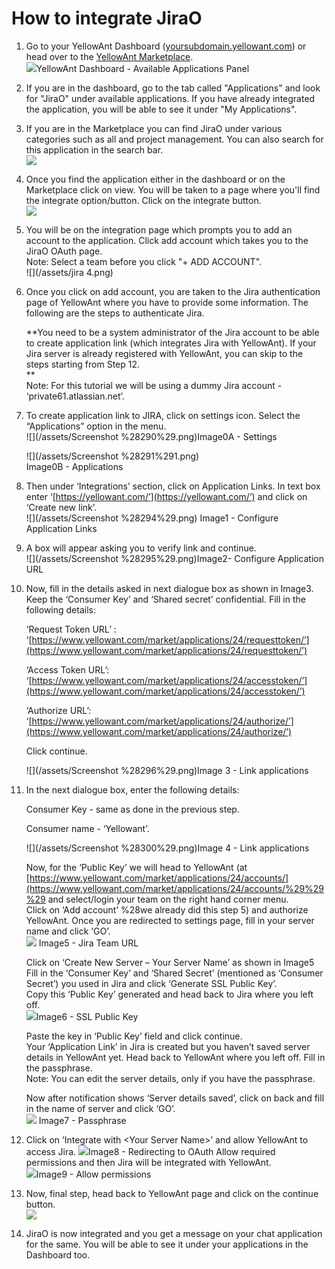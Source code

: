 # **How to integrate JiraO**

1. Go to your YellowAnt Dashboard \([yoursubdomain.yellowant.com](/yoursubdomain.yellowant.com)\) or head over to the [YellowAnt Marketplace](https://www.yellowant.com/marketplace).  
   ![](/assets/InstaDash.jpg)YellowAnt Dashboard - Available Applications Panel

2. If you are in the dashboard, go to the tab called "Applications" and look for "JiraO" under available applications. If you have already integrated the application, you will be able to see it under "My Applications".

3. If you are in the Marketplace you can find JiraO under various categories such as all and project management. You can also search for this application in the search bar.  
   ![](/assets/jira.png)

4. Once you find the application either in the dashboard or on the Marketplace click on view. You will be taken to a page where you'll find the integrate option/button. Click on the integrate button.  
   ![](/assets/jirao1.png)

5. You will be on the integration page which prompts you to add an account to the application. Click add account which takes you to the JiraO OAuth page.  
   Note: Select a team before you click "+ ADD ACCOUNT".  
   ![](/assets/jira 4.png)

6. Once you click on add account, you are taken to the Jira authentication page of YellowAnt where you have to provide some information. The following are the steps to authenticate Jira.

   **You need to be a system administrator of the Jira account to be able to create application link \(which integrates Jira with YellowAnt\). If your Jira server is already registered with YellowAnt, you can skip to the steps starting from Step 12.                         
   **  
   Note: For this tutorial we will be using a dummy Jira account - ‘private61.atlassian.net’.

7. To create application link to JIRA, click on settings icon. Select the “Applications” option in the menu.  
   ![](/assets/Screenshot %28290%29.png)Image0A - Settings

   ![](/assets/Screenshot %28291%291.png)  
   Image0B - Applications

8. Then under ‘Integrations’ section, click on Application Links. In text box enter ‘[https://yellowant.com/’](https://yellowant.com/’) and click on ‘Create new link’.  
   ![](/assets/Screenshot %28294%29.png) Image1 - Configure Application Links

9. A box will appear asking you to verify link and continue.  
    ![](/assets/Screenshot %28295%29.png)Image2- Configure Application URL

10. Now, fill in the details asked in next dialogue box as shown in Image3. Keep the ‘Consumer Key’ and ‘Shared secret’ confidential. Fill in the following details:

    ‘Request Token URL’ :  ‘[https://www.yellowant.com/market/applications/24/requesttoken/’](https://www.yellowant.com/market/applications/24/requesttoken/’)

    ‘Access Token URL’: ‘[https://www.yellowant.com/market/applications/24/accesstoken/’](https://www.yellowant.com/market/applications/24/accesstoken/’)

    ‘Authorize URL’: ‘[https://www.yellowant.com/market/applications/24/authorize/’](https://www.yellowant.com/market/applications/24/authorize/’)

    Click continue.

    ![](/assets/Screenshot %28296%29.png)Image 3 - Link applications

11. In the next dialogue box, enter the following details:

    Consumer Key - same as done in the previous step.

    Consumer name - ‘Yellowant’.

    ![](/assets/Screenshot %28300%29.png)Image 4 - Link applications

    Now, for the ‘Public Key’ we will head to YellowAnt \(at [https://www.yellowant.com/market/applications/24/accounts/](https://www.yellowant.com/market/applications/24/accounts/%29%29%29 and select/login your team on the right hand corner menu.  
    Click on ‘Add account’ %28we already did this step 5\) and authorize YellowAnt. Once you are redirected to settings page, fill in your server name and click ‘GO’.  
     ![](/assets/6.png)   Image5 - Jira Team URL

    Click on ‘Create New Server – Your Server Name’ as shown in Image5  
    Fill in the ‘Consumer Key’ and ‘Shared Secret’ \(mentioned as ‘Consumer Secret’\) you used in Jira and click ‘Generate SSL Public Key’.  
    Copy this ‘Public Key’ generated and head back to Jira where you left off.  
     ![](/assets/7.png)Image6 - SSL Public Key

    Paste the key in ‘Public Key’ field and click continue.  
    Your ‘Application Link’ in Jira is created but you haven’t saved server details in YellowAnt yet. Head back to YellowAnt where you left off. Fill in the passphrase.  
    Note: You can edit the server details, only if you have the passphrase.

    Now after notification shows ‘Server details saved’, click on back and fill in the name of server and click ‘GO’.  
     ![](/assets/8.png)   Image7 - Passphrase

12. Click on ‘Integrate with &lt;Your Server Name&gt;’ and allow YellowAnt to access Jira. ![](/assets/9.png)Image8 - Redirecting to OAuth Allow required permissions and then Jira will be integrated with YellowAnt.  
    ![](/assets/10.png)Image9 - Allow permissions

13. Now,  final step, head back to YellowAnt page and click on the continue button.  
    ![](/assets/Jiar011.png)

14. JiraO is now integrated and you get a message on your chat application for the same. You will be able to see it under your applications in the Dashboard too.



